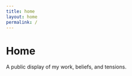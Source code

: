 ```yaml
---
title: home
layout: home
permalink: /
---
```


# Home
A public display of my work, beliefs, and tensions.
